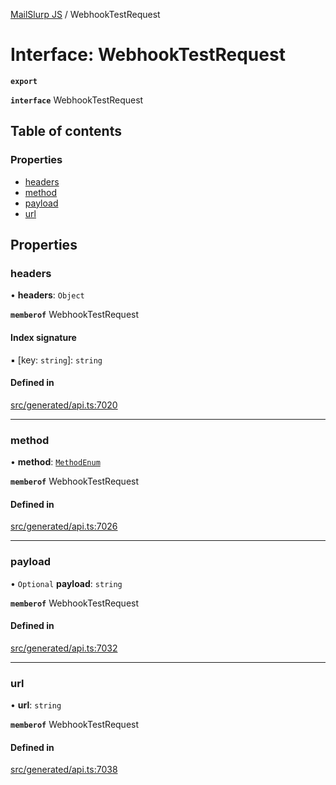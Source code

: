 [MailSlurp JS](../README.md) / WebhookTestRequest

# Interface: WebhookTestRequest

**`export`**

**`interface`** WebhookTestRequest

## Table of contents

### Properties

- [headers](WebhookTestRequest.md#headers)
- [method](WebhookTestRequest.md#method)
- [payload](WebhookTestRequest.md#payload)
- [url](WebhookTestRequest.md#url)

## Properties

### headers

• **headers**: `Object`

**`memberof`** WebhookTestRequest

#### Index signature

▪ [key: `string`]: `string`

#### Defined in

[src/generated/api.ts:7020](https://github.com/mailslurp/mailslurp-client/blob/113e801/src/generated/api.ts#L7020)

___

### method

• **method**: [`MethodEnum`](../enums/WebhookTestRequest.MethodEnum.md)

**`memberof`** WebhookTestRequest

#### Defined in

[src/generated/api.ts:7026](https://github.com/mailslurp/mailslurp-client/blob/113e801/src/generated/api.ts#L7026)

___

### payload

• `Optional` **payload**: `string`

**`memberof`** WebhookTestRequest

#### Defined in

[src/generated/api.ts:7032](https://github.com/mailslurp/mailslurp-client/blob/113e801/src/generated/api.ts#L7032)

___

### url

• **url**: `string`

**`memberof`** WebhookTestRequest

#### Defined in

[src/generated/api.ts:7038](https://github.com/mailslurp/mailslurp-client/blob/113e801/src/generated/api.ts#L7038)
